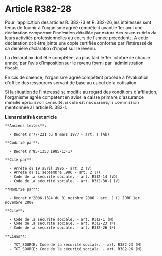 # Article R382-28

Pour l'application des articles R. 382-23 et R. 382-26, les intéressés sont tenus de fournir à l'organisme agréé compétent
avant le 1er avril une déclaration comportant l'indication détaillée par nature des revenus tirés de leurs activités
professionnelles au cours de l'année précédente. A cette déclaration doit être jointe une copie certifiée conforme par
l'intéressé de sa dernière déclaration d'impôt sur le revenu.

La déclaration doit être complétée, au plus tard le 1er octobre de chaque année, par l'avis d'imposition sur le revenu fourni
par l'administration fiscale.

En cas de carence, l'organisme agréé compétent procède à l'évaluation d'office des ressources servant de base au calcul de la
cotisation.

Si la situation de l'intéressé se modifie au regard des conditions d'affiliation, l'organisme agréé compétent en avise la
caisse primaire d'assurance maladie après avoir consulté, si cela est nécessaire, la commission mentionnée à l'article R.
382-1.

**Liens relatifs à cet article**

	**Anciens textes**:

	  - Décret n°77-221 du 8 mars 1977 - art. 8 (Ab)

	**Codifié par**:

	  - Décret n°85-1353 1985-12-17

	**Cité par**:

	  - Arrêté du 19 avril 1995 - art. 2 (V)
	  - Arrêté du 11 septembre 1986 - art. 2 (V)
	  - Code de la sécurité sociale. - art. R382-14 (VD)
	  - Code de la sécurité sociale. - art. R382-30-1 (V)

	**Modifié par**:

	  - Décret n°2006-1324 du 31 octobre 2006 - art. 1 () JORF 1er novembre 2006

	**Cite**:

	  - Code de la sécurité sociale. - art. R382-1 (M)
	  - Code de la sécurité sociale. - art. R382-23 (M)
	  - Code de la sécurité sociale. - art. R382-26 (M)

	**Liens**:

	  - TXT_SOURCE: Code de la sécurité sociale. - art. R382-23 (M)
	  - TXT_SOURCE: Code de la sécurité sociale. - art. R382-26 (M)
